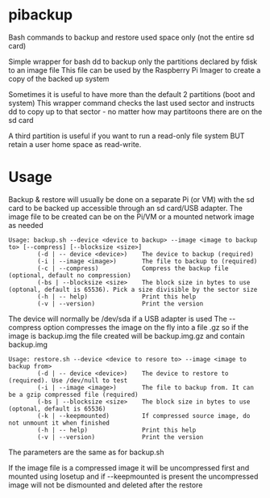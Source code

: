# pibackup
Bash commands to backup and restore used space only (not the entire sd card)

Simple wrapper for bash dd to backup only the partitions declared by fdisk to an image file
This file can be used by the Raspberry Pi Imager to create a copy of the backed up system

Sometimes it is useful to have more than the default 2 partitions (boot and system)
This wrapper command checks the last used sector and instructs dd to copy up to that sector - no matter how may partitoons there are on the sd card

A third partition is useful if you want to run a read-only file system BUT retain a user home space as read-write.

# Usage

Backup & restore will usually be done on a separate Pi (or VM) with the sd card to be backed up accessible through an sd card/USB adapter.
The image file to be created can be on the Pi/VM or a mounted network image as needed

```
Usage: backup.sh --device <device to backup> --image <image to backup to> [--compress] [--blocksize <size>]
        (-d | -- device <device>)    The device to backup (required)
        (-i | --image <image>)       The file to backup to (required)
        (-c | --compress)            Compress the backup file (optional, default no compression)
        (-bs | --blocksize <size>    The block size in bytes to use (optonal, default is 65536). Pick a size divisible by the sector size
        (-h | -- help)               Print this help
        (-v | --version)             Print the version
```

The device will normally be /dev/sda if a USB adapter is used
The --compress option compresses the image on the fly into a file <imagename>.gz so if the image is backup.img the file created will be backup.img.gz and contain backup.img

```
Usage: restore.sh --device <device to resore to> --image <image to backup from>
        (-d | -- device <device>)    The device to restore to (required). Use /dev/null to test
        (-i | --image <image>)       The file to backup from. It can be a gzip compressed file (required)
        (-bs | --blocksize <size>    The block size in bytes to use (optonal, default is 65536)
        (-k | --keepmounted)         If compressed source image, do not unmount it when finished
        (-h | -- help)               Print this help
        (-v | --version)             Print the version
```

The parameters are the same as for backup.sh

If the image file is a compressed image it will be uncompressed first and mounted using losetup and if --keepmounted is present the uncompressed image will not be dismounted and deleted after the restore
